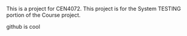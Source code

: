 This is a project for CEN4072.  This project is for the System TESTING portion
of the Course project.

github is cool